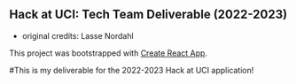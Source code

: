 ## Hack at UCI: Tech Team Deliverable (2022-2023)
- original credits: Lasse Nordahl

This project was bootstrapped with [Create React App](https://github.com/facebook/create-react-app).

#This is my deliverable for the 2022-2023 Hack at UCI application!
